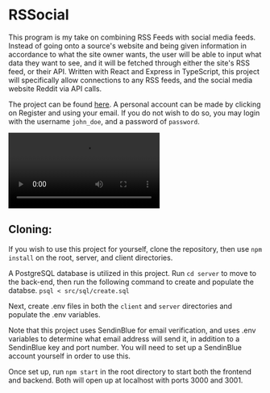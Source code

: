 # RSSocial

This program is my take on combining RSS Feeds with social media feeds.  Instead of going onto a source's website and being given information in accordance to what the site owner wants, the user will be able to input what data they want to see, and it will be fetched through either the site's RSS feed, or their API.  Written with React and Express in TypeScript, this project will specifically allow connections to any RSS feeds, and the social media website Reddit via API calls.

The project can be found [here](https://abandoned-whip.surge.sh/).  A personal account can be made by clicking on Register and using your email.  If you do not wish to do so, you may login with the username `john_doe`, and a password of `password`.

![Demo](rssocial-demo.mp4)

## Cloning:

If you wish to use this project for yourself, clone the repository, then use `npm install` on the root, server, and client directories.  

A PostgreSQL database is utilized in this project. Run `cd server` to move to the back-end, then run the following command to create and populate the databse.
 ```psql < src/sql/create.sql```
 
Next, create .env files in both the `client` and `server` directories and populate the .env variables.

Note that this project uses SendinBlue for email verification, and uses .env variables to determine what email address will send it, in addition to a SendinBlue key and port number.  You will need to set up a SendinBlue account yourself in order to use this.

Once set up, run `npm start` in the root directory to start both the frontend and backend.  Both will open up at localhost with ports 3000 and 3001.